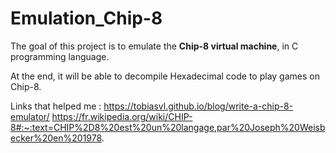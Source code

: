 # Emulation_Chip-8

The goal of this project is to emulate the **Chip-8 virtual machine**, in C programming language.

At the end, it will be able to decompile Hexadecimal code to play games on Chip-8.


Links that helped me :
https://tobiasvl.github.io/blog/write-a-chip-8-emulator/
https://fr.wikipedia.org/wiki/CHIP-8#:~:text=CHIP%2D8%20est%20un%20langage,par%20Joseph%20Weisbecker%20en%201978.
